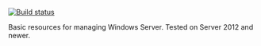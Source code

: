[![Build status](https://ci.appveyor.com/api/projects/status/0k029m73lbkom7pg/branch/master?svg=true)](https://ci.appveyor.com/project/smurawski/stackexchangeresources/branch/master)

Basic resources for managing Windows Server.  Tested on Server 2012 and newer.

